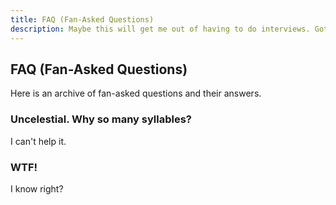 ```yaml
---
title: FAQ (Fan-Asked Questions)
description: Maybe this will get me out of having to do interviews. Got one? Ask it on Twitter [@uncelestial](http://www.twitter.com/uncelestial).
---
```


## FAQ (Fan-Asked Questions)

Here is an archive of fan-asked questions and their answers. 

### Uncelestial. Why so many syllables?

I can't help it.

### WTF!

I know right?
